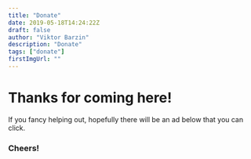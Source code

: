 ```yaml
---
title: "Donate"
date: 2019-05-18T14:24:22Z
draft: false
author: "Viktor Barzin"
description: "Donate"
tags: ["donate"]
firstImgUrl: ""
---
```


# Thanks for coming here!

If you fancy helping out, hopefully there will be an ad below that you can click.

<script nonce="2726c7f26v" src="//pagead2.googlesyndication.com/pagead/js/adsbygoogle.js"></script>
<!-- ad1 -->
<ins class="adsbygoogle"
     style="display:block"
     data-ad-client="ca-pub-9755293925267478"
     data-ad-slot="4603093521"
     data-ad-format="auto"
     data-full-width-responsive="true"></ins>
<script nonce="2726c7f26v">
     (adsbygoogle = window.adsbygoogle || []).push({});
</script>


### Cheers!
